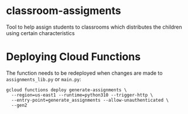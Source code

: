# classroom-assigments
Tool to help assign students to classrooms which distributes the children using certain characteristics

# Deploying Cloud Functions
The function needs to be redeployed when changes are made to `assignments_lib.py` or `main.py`:

```
gcloud functions deploy generate-assignments \
  --region=us-east1 --runtime=python310 --trigger-http \
  --entry-point=generate_assignments --allow-unauthenticated \
  --gen2
```
